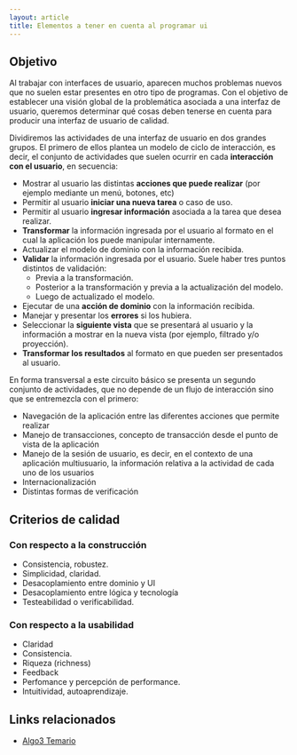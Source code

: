 ```yaml
---
layout: article
title: Elementos a tener en cuenta al programar ui
---
```


Objetivo
--------

Al trabajar con interfaces de usuario, aparecen muchos problemas nuevos que no suelen estar presentes en otro tipo de programas. Con el objetivo de establecer una visión global de la problemática asociada a una interfaz de usuario, queremos determinar qué cosas deben tenerse en cuenta para producir una interfaz de usuario de calidad.

Dividiremos las actividades de una interfaz de usuario en dos grandes grupos. El primero de ellos plantea un modelo de ciclo de interacción, es decir, el conjunto de actividades que suelen ocurrir en cada **interacción con el usuario**, en secuencia:

-   Mostrar al usuario las distintas **acciones que puede realizar** (por ejemplo mediante un menú, botones, etc)
-   Permitir al usuario **iniciar una nueva tarea** o caso de uso.
-   Permitir al usuario **ingresar información** asociada a la tarea que desea realizar.
-   **Transformar** la información ingresada por el usuario al formato en el cual la aplicación los puede manipular internamente.
-   Actualizar el modelo de dominio con la información recibida.
-   **Validar** la información ingresada por el usuario. Suele haber tres puntos distintos de validación:
    -   Previa a la transformación.
    -   Posterior a la transformación y previa a la actualización del modelo.
    -   Luego de actualizado el modelo.
-   Ejecutar de una **acción de dominio** con la información recibida.
-   Manejar y presentar los **errores** si los hubiera.
-   Seleccionar la **siguiente vista** que se presentará al usuario y la información a mostrar en la nueva vista (por ejemplo, filtrado y/o proyección).
-   **Transformar los resultados** al formato en que pueden ser presentados al usuario.

En forma transversal a este circuito básico se presenta un segundo conjunto de actividades, que no depende de un flujo de interacción sino que se entremezcla con el primero:

-   Navegación de la aplicación entre las diferentes acciones que permite realizar
-   Manejo de transacciones, concepto de transacción desde el punto de vista de la aplicación
-   Manejo de la sesión de usuario, es decir, en el contexto de una aplicación multiusuario, la información relativa a la actividad de cada uno de los usuarios
-   Internacionalización
-   Distintas formas de verificación

Criterios de calidad
--------------------

### Con respecto a la construcción

-   Consistencia, robustez.
-   Simplicidad, claridad.
-   Desacoplamiento entre dominio y UI
-   Desacoplamiento entre lógica y tecnología
-   Testeabilidad o verificabilidad.

### Con respecto a la usabilidad

-   Claridad
-   Consistencia.
-   Riqueza (richness)
-   Feedback
-   Perfomance y percepción de performance.
-   Intuitividad, autoaprendizaje.

Links relacionados
------------------

-   [Algo3 Temario](algo3-temario.html)

